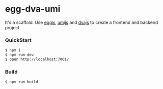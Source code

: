 # egg-dva-umi

It's a scaffold. Use [eggjs][egg], [umijs][umi] and [dvajs][dva] to create a frontend and backend project

### QuickStart

```bash
$ npm i
$ npm run dev
$ open http://localhost:7001/
```

### Build

```bush
$ npm run build
```

[egg]: https://eggjs.org
[umi]: https://umijs.org
[dva]: https://dvajs.com